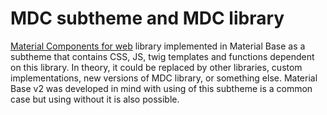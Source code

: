 MDC subtheme and MDC library
============================

[Material Components for web](https://material.io/develop/web) library implemented in Material Base as a subtheme that contains CSS, JS, twig templates and functions dependent on this library.
In theory, it could be replaced by other libraries, custom implementations, new versions of MDC library, or something else. Material Base v2 was developed in mind with using of this subtheme is a common case but using without it is also possible.

<!-- TODO: add info about MB components dependedn on MDC -->
